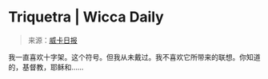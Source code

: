 <!--yml

category: 未分类

date: 2024-06-12 18:24:35

-->

# Triquetra | Wicca Daily

> 来源：[威卡日报](http://wiccadaily.com/tag/triquetra/#0001-01-01)

我一直喜欢十字架。这个符号。但我从未戴过。我不喜欢它所带来的联想。你知道的，基督教，耶稣和……
